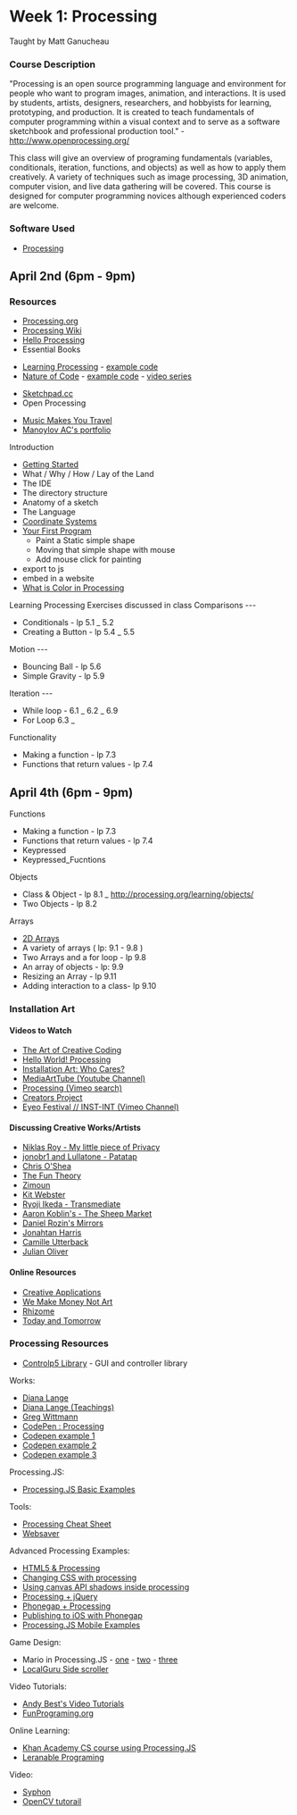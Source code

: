 # Week 1: Processing
Taught by Matt Ganucheau

### Course Description
"Processing is an open source programming language and environment for people who want to program images, animation, and interactions. It is used by students, artists, designers, researchers, and hobbyists for learning, prototyping, and production. It is created to teach fundamentals of computer programming within a visual context and to serve as a software sketchbook and professional production tool." - http://www.openprocessing.org/

This class will give an overview of programing fundamentals (variables, conditionals, iteration, functions, and objects) as well as how to apply them creatively. A variety of techniques such as image processing, 3D animation, computer vision, and live data gathering will be covered. This course is designed for computer programming novices although experienced coders are welcome.

### Software Used
* [Processing](http://processing.org)


## April 2nd (6pm - 9pm)

### Resources
* [Processing.org](http://processing.org)
* [Processing Wiki](http://wiki.processing.org/w/Main_Page)
* [Hello Processing](http://hello.processing.org/)
* Essential Books
 - [Learning Processing](http://www.learningprocessing.com/) - [example code](http://www.learningprocessing.com/files/learningprocessing_examples.zip)
 - [Nature of Code](http://natureofcode.com/) - [example code](https://github.com/shiffman/The-Nature-of-Code) - [video series](http://video.natureofcode.com/)
* [Sketchpad.cc](http://Sketchpad.cc)
* Open Processing
 - [Music Makes You Travel](http://www.openprocessing.org/sketch/138877)
 - [Manoylov AC's portfolio](http://www.openprocessing.org/user/23616)

Introduction
* [Getting Started](http://processing.org/learning/gettingstarted/)
* What / Why / How / Lay of the Land
* The IDE
* The directory structure
* Anatomy of a sketch
* The Language
* [Coordinate Systems](http://processing.org/learning/drawing/)
* [Your First Program](https://www.processing.org/tutorials/gettingstarted/)
  - Paint a Static simple shape
  - Moving that simple shape with mouse
  - Add mouse click for painting
* export to js
* embed in a website
* [What is Color in Processing](http://www.processing.org/tutorials/color/)

Learning Processing Exercises discussed in class
Comparisons ---
* Conditionals - lp 5.1 _ 5.2
* Creating a Button - lp 5.4 _ 5.5

Motion ---
* Bouncing Ball - lp 5.6
* Simple Gravity - lp 5.9

Iteration ---
* While loop - 6.1 _ 6.2 _ 6.9
* For Loop 6.3 _  

Functionality
* Making a function - lp 7.3
* Functions that return values - lp 7.4

## April 4th (6pm - 9pm)

Functions
* Making a function - lp 7.3
* Functions that return values - lp 7.4
* Keypressed
* Keypressed_Fucntions

Objects
* Class & Object - lp 8.1 _ http://processing.org/learning/objects/
* Two Objects - lp 8.2

Arrays
* [2D Arrays](http://processing.org/learning/2darray/)
* A variety of arrays ( lp: 9.1 - 9.8 )
* Two Arrays and a for loop - lp 9.8
* An array of objects - lp: 9.9
* Resizing an Array - lp 9.11
* Adding interaction  to a class- lp 9.10

### Installation Art

#### Videos to Watch
* [The Art of Creative Coding](https://www.youtube.com/watch?v=eBV14-3LT-g)
* [Hello World! Processing](https://vimeo.com/60735314)
* [Installation Art: Who Cares?](https://vimeo.com/25101140)
* [MediaArtTube (Youtube Channel)](https://www.youtube.com/user/MediaArtTube)
* [Processing (Vimeo search)](https://vimeo.com/tag:processing)
* [Creators Project](http://thecreatorsproject.vice.com/en_us)
* [Eyeo Festival // INST-INT (Vimeo Channel)](https://vimeo.com/eyeofestival)

#### Discussing Creative Works/Artists
* [Niklas Roy - My little piece of Privacy](http://www.niklasroy.com/project/88/my-little-piece-of-privacy)
* [jonobr1 and Lullatone - Patatap](http://www.patatap.com/)
* [Chris O'Shea](http://www.chrisoshea.org/)
* [The Fun Theory](http://www.thefuntheory.com/)
* [Zimoun](http://www.zimoun.net/)
* [Kit Webster](http://kitwebster.com/category/selected/)
* [Ryoji Ikeda - Transmediate](https://vimeo.com/63652019)
* [Aaron Koblin's - The Sheep Market](http://www.aaronkoblin.com/work/thesheepmarket/index.html)
* [Daniel Rozin's Mirrors](http://www.smoothware.com/danny/)
* [Jonahtan Harris](http://www.number27.org/iwytwm)
* [Camille Utterback](http://camilleutterback.com/)
* [Julian Oliver](http://julianoliver.com/output/transparency-grenade)

#### Online Resources
* [Creative Applications](http://www.creativeapplications.net/)
* [We Make Money Not Art](http://we-make-money-not-art.com/)
* [Rhizome](http://rhizome.org/)
* [Today and Tomorrow](http://www.todayandtomorrow.net/)

### Processing Resources

* [Controlp5 Library](http://www.sojamo.de/libraries/controlP5/) -  GUI and controller library

Works:
* [Diana Lange](http://www.openprocessing.org/user/5969/)
* [Diana Lange (Teachings)](http://www.openprocessing.org/user/38945/)
* [Greg Wittmann](http://www.openprocessing.org/user/37686/)
* [CodePen : Processing](http://codepen.io/search?q=processing&limit=all&depth=everything&show_forks=false)
* [Codepen example 1](http://codepen.io/Bosworth99/pen/cfFtb)
* [Codepen example 2](http://codepen.io/Ticolyle/pen/oueIa)
* [Codepen example 3](http://codepen.io/findes/pen/wBexWd)

Processing.JS:
* [Processing.JS Basic Examples](http://processingjs.org/learning/basic/)

Tools:
* [Processing Cheat Sheet](http://graphics.cs.williams.edu/courses/cs107/s11/lecture/14-rps/ProcessingCheatSheet.pdf)
* [Websaver](https://code.google.com/p/websaver/)
 
Advanced Processing Examples:
* [HTML5 & Processing](http://aaron-sherwood.com/processingjs/)
* [Changing CSS with processing](http://www.openprocessing.org/sketch/153084/create)
* [Using canvas API shadows inside processing](http://www.openprocessing.org/sketch/74153)
* [Processing + jQuery](http://fastcheetahs.com/blog/2012/11/using-processing-js-with-jquery/)
* [Phonegap + Processing](http://antonylees.blogspot.ca/2012/07/apache-cordova-phonegap-processingjs.html)
* [Publishing to iOS with Phonegap](http://ericmedine.com/processing-for-ios/)
* [Processing.JS Mobile Examples](https://github.com/processing-js/processing-mobile)

Game Design:
* Mario in Processing.JS - [one](http://processingjs.nihongoresources.com/test/PjsGameEngine/docs/tutorial/basic.html) - [two](http://processingjs.nihongoresources.com/test/PjsGameEngine/docs/tutorial/mario.html) - [three](http://processingjs.nihongoresources.com/test/PjsGameEngine/docs/tutorial/more-mario.html)
* [LocalGuru Side scroller](http://www.local-guru.net/blog/2009/06/19/processing-tutorial)

Video Tutorials:
* [Andy Best's Video Tutorials](http://andybest.net/2010/01/5-processing-video-tutorials/)
* [FunPrograming.org](http://funprogramming.org/)

Online Learning:
* [Khan Academy CS course using Processing.JS](https://www.khanacademy.org/computing/cs)
* [Leranable Programing](http://worrydream.com/LearnableProgramming/)

Video:
* [Syphon](http://syphon.v002.info/)
* [OpenCV tutorail](http://createdigitalmotion.com/2009/02/processing-tutorials-getting-started-with-video-processing-via-opencv/)

